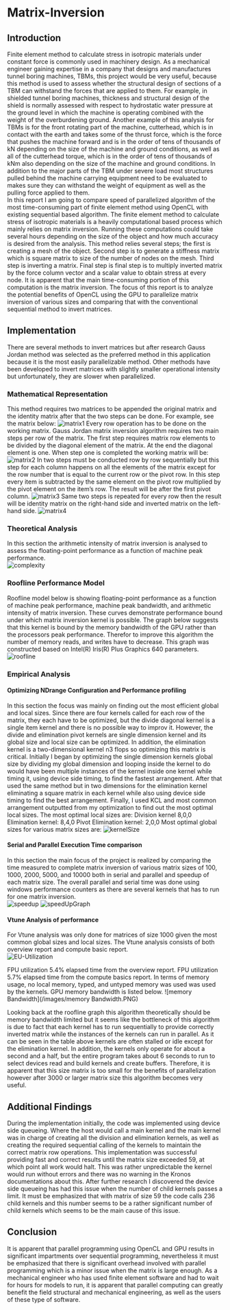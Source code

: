 # Matrix-Inversion
## Introduction 
Finite element method to calculate stress in isotropic materials under constant force is commonly used in machinery design. As a mechanical engineer gaining expertise in a company that designs and manufactures tunnel boring machines, TBMs, this project would be very useful, because this method is used to assess whether the structural design of sections of a TBM can withstand the forces that are applied to them. For example, in shielded tunnel boring machines, thickness and structural design of the shield is normally assessed with respect to hydrostatic water pressure at the ground level in which the machine is operating combined with the weight of the overburdening ground. Another example of this analysis for TBMs is for the front rotating part of the machine, cutterhead, which is in contact with the earth and takes some of the thrust force, which is the force that pushes the machine forward and is in the order of tens of thousands of kN depending on the size of the machine and ground conditions, as well as all of the cutterhead torque, which is in the order of tens of thousands of kNm also depending on the size of the machine and ground conditions. In addition to the major parts of the TBM under severe load most structures pulled behind the machine carrying equipment need to be evaluated to makes sure they can withstand the weight of equipment as well as the pulling force applied to them.\
In this report I am going to compare speed of parallelized algorithm of the most time-consuming part of finite element method using OpenCL with existing sequential based algorithm. The finite element method to calculate stress of isotropic materials is a heavily computational based process which mainly relies on matrix inversion. Running these computations could take several hours depending on the size of the object and how much accuracy is desired from the analysis. This method relies several steps; the first is creating a mesh of the object. Second step is to generate a stiffness matrix which is square matrix to size of the number of nodes on the mesh. Third step is inverting a matrix. Final step is final step is to multiply inverted matrix by the force column vector and a scalar value to obtain stress at every node. It is apparent that the main time-consuming portion of this computation is the matrix inversion. The focus of this report is to analyze the potential benefits of OpenCL using the GPU to parallelize matrix inversion of various sizes and comparing that with the conventional sequential method to invert matrices. 
## Implementation 
There are several methods to invert matrices but after research Gauss Jordan method was selected as the preferred method in this application because it is the most easily parallelizable method. Other methods have been developed to invert matrices with slightly smaller operational intensity but unfortunately, they are slower when parallelized. 
### Mathematical Representation 
This method requires two matrices to be appended the original matrix and the identity matrix after that the two steps can be done. For example, see the matrix below:
![matrix1](/images/matrix1.PNG)
Every row operation has to be done on the working matrix. Gauss Jordan matrix inversion algorithm requires two main steps per row of the matrix. The first step requires matrix row elements to be divided by the diagonal element of the matrix. At the end the diagonal element is one. When step one is completed the working matrix will be:
![matrix2](/images/matrix2.PNG)
In two steps must be conducted row by row sequentially but this step for each column happens on all the elements of the matrix except for the row number that is equal to the current row or the pivot row. In this step every item is subtracted by the same element on the pivot row multiplied by the pivot element on the item’s row. The result will be after the first pivot column. 
![matrix3](/images/matrix3.PNG)
Same two steps is repeated for every row then the result will be identity matrix on the right-hand side and inverted matrix on the left-hand side.
![matrix4](/images/matrix4.PNG)

### Theoretical Analysis  
In this section the arithmetic intensity of matrix inversion is analysed to assess the floating-point performance as a function of machine peak performance.  
![complexity](/images/complexity.PNG)

### Roofline Performance Model
Roofline model below is showing floating-point performance as a function of machine peak performance, machine peak bandwidth, and arithmetic intensity of matrix inversion. These curves demonstrate performance bound under which matrix inversion kernel is possible. The graph below suggests that this kernel is bound by the memory bandwidth of the GPU rather than the processors peak performance. Therefor to improve this algorithm the number of memory reads, and writes have to decrease.  This graph was constructed based on 	Intel(R) Iris(R) Plus Graphics 640 parameters.    
![roofline](/images/roofline.PNG)

### Empirical Analysis  
#### Optimizing NDrange Configuration and Performance profiling      
In this section the focus was mainly on finding out the most efficient global and local sizes. Since there are four kernels called for each row of the matrix, they each have to be optimized, but the divide diagonal kernel is a single item kernel and there is no possible way to improv it. However, the divide and elimination pivot kernels are single dimension kernel and its global size and local size can be optimized. In addition, the elimination kernel is a two-dimensional kernel n3 flops so optimizing this matrix is critical. Initially I began by optimizing the single dimension kernels global size by dividing my global dimension and looping inside the kernel to do would have been multiple instances of the kernel inside one kernel while timing it, using device side timing, to find the fastest arrangement. After that used the same method but in two dimensions for the elimination kernel eliminating a square matrix in each kernel while also using device side timing to find the best arrangement. Finally, I used KCL and most common arrangement outputted from my optimization to find out the most optimal local sizes. The most optimal local sizes are:
Division kernel 8,0,0
Elimination kernel: 8,4,0
Pivot Elimination kernel: 2,0,0
Most optimal global sizes for various matrix sizes are: 
![kernelSize](/images/kernelSize.PNG)

#### Serial and Parallel Execution Time comparison    
In this section the main focus of the project is realized by comparing the time measured to complete matrix inversion of various matrix sizes of 100, 1000, 2000, 5000, and 10000 both in serial and parallel and speedup of each matrix size. The overall parallel and serial time was done using windows performance counters as there are several kernels that has to run for one matrix inversion.  
![speedup](/images/speedup.PNG)
![speedUpGraph](/images/speedUpGraph.PNG)
#### Vtune Analysis of performance
For Vtune analysis was only done for matrices of size 1000 given the most common global sizes and local sizes. The Vtune analysis consists of both overview report and compute basic report.       
![EU-Utilization](/images/EU-Utilization.PNG)

FPU utilization 5.4% elapsed time from the overview report. 
FPU utilization 5.7% elapsed time from the compute basics report. 
In terms of memory usage, no local memory, typed, and untyped memory was used was used by the kernels. GPU memory bandwidth is listed below. 
![memory Bandwidth](/images/memory Bandwidth.PNG)

Looking back at the roofline graph this algorithm theoretically should be memory bandwidth limited but it seems like the bottleneck of this algorithm is due to fact that each kernel has to run sequentially to provide correctly inverted matrix while the instances of the kernels can run in parallel. As it can be seen in the table above kernels are often stalled or idle except for the elimination kernel. In addition, the kernels only operate for about a second and a half, but the entire program takes about 6 seconds to run to select devices read and build kernels and create buffers. Therefore, it is apparent that this size matrix is too small for the benefits of parallelization however after 3000 or larger matrix size this algorithm becomes very useful.
## Additional Findings
During the implementation initially, the code was implemented using device side queueing. Where the host would call a main kernel and the main kernel was in charge of creating all the division and elimination kernels, as well as creating the required sequential calling of the kernels to maintain the correct matrix row operations. This implementation was successful providing fast and correct results until the matrix size exceeded 59, at which point all work would halt. This was rather unpredictable the kernel would run without errors and there was no warning in the Kronos documentations about this. After further research I discovered the device side queueing has had this issue when the number of child kernels passes a limit. It must be emphasized that with matrix of size 59 the code calls 236 child kernels and this number seems to be a rather significant number of child kernels which seems to be the main cause of this issue.                           
## Conclusion 
It is apparent that parallel programming using OpenCL and GPU results in significant impartments over sequential programming, nevertheless it must be emphasized that there is significant overhead involved with parallel programming which is a minor issue when the matrix is large enough. As a mechanical engineer who has used finite element software and had to wait for hours for models to run, it is apparent that parallel computing can greatly benefit the field structural and mechanical engineering, as well as the users of these type of software. 
